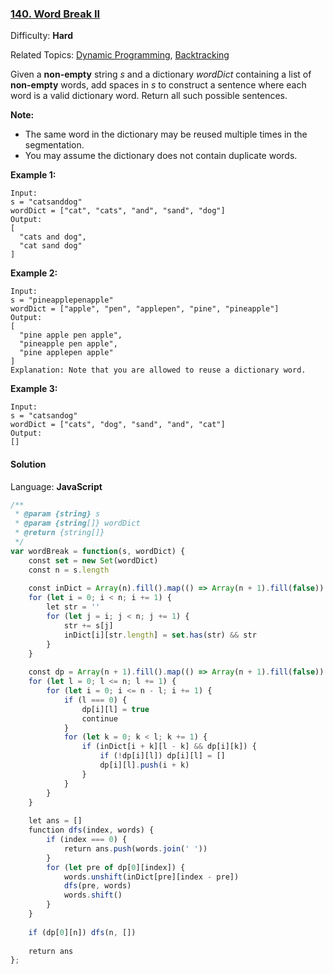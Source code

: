 ### [140\. Word Break II](https://leetcode.com/problems/word-break-ii/)

Difficulty: **Hard**  

Related Topics: [Dynamic Programming](https://leetcode.com/tag/dynamic-programming/), [Backtracking](https://leetcode.com/tag/backtracking/)


Given a **non-empty** string _s_ and a dictionary _wordDict_ containing a list of **non-empty** words, add spaces in _s_ to construct a sentence where each word is a valid dictionary word. Return all such possible sentences.

**Note:**

*   The same word in the dictionary may be reused multiple times in the segmentation.
*   You may assume the dictionary does not contain duplicate words.

**Example 1:**

```
Input:
s = "catsanddog"
wordDict = ["cat", "cats", "and", "sand", "dog"]
Output:
[
  "cats and dog",
  "cat sand dog"
]
```

**Example 2:**

```
Input:
s = "pineapplepenapple"
wordDict = ["apple", "pen", "applepen", "pine", "pineapple"]
Output:
[
  "pine apple pen apple",
  "pineapple pen apple",
  "pine applepen apple"
]
Explanation: Note that you are allowed to reuse a dictionary word.
```

**Example 3:**

```
Input:
s = "catsandog"
wordDict = ["cats", "dog", "sand", "and", "cat"]
Output:
[]
```


#### Solution

Language: **JavaScript**

```javascript
/**
 * @param {string} s
 * @param {string[]} wordDict
 * @return {string[]}
 */
var wordBreak = function(s, wordDict) {
    const set = new Set(wordDict)
    const n = s.length
    
    const inDict = Array(n).fill().map(() => Array(n + 1).fill(false))
    for (let i = 0; i < n; i += 1) {
        let str = ''
        for (let j = i; j < n; j += 1) {
            str += s[j]
            inDict[i][str.length] = set.has(str) && str
        }
    }
    
    const dp = Array(n + 1).fill().map(() => Array(n + 1).fill(false))
    for (let l = 0; l <= n; l += 1) {
        for (let i = 0; i <= n - l; i += 1) {
            if (l === 0) {
                dp[i][l] = true
                continue
            }
            for (let k = 0; k < l; k += 1) {
                if (inDict[i + k][l - k] && dp[i][k]) {
                    if (!dp[i][l]) dp[i][l] = []
                    dp[i][l].push(i + k)
                }
            }
        }
    }
    
    let ans = []
    function dfs(index, words) {
        if (index === 0) {
            return ans.push(words.join(' '))
        }
        for (let pre of dp[0][index]) {
            words.unshift(inDict[pre][index - pre])
            dfs(pre, words)
            words.shift()
        }
    }
    
    if (dp[0][n]) dfs(n, [])
    
    return ans
};
```